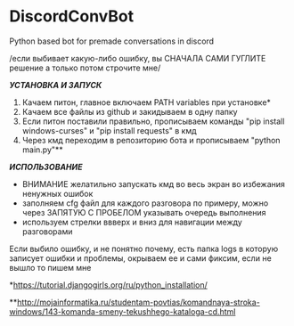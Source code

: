 # DiscordConvBot
Python based bot for premade conversations in discord

/если выбивает какую-либо ошибку, вы СНАЧАЛА САМИ ГУГЛИТЕ решение а только потом строчите мне/

***УСТАНОВКА И ЗАПУСК***
1. Качаем питон, главное включаем PATH variables при установке*
2. Качаем все файлы из github и закидываем в одну папку
3. Если питон поставили правильно, прописываем команды "pip install windows-curses" и "pip install requests" в кмд
4. Через кмд переходим в репозиторию бота и прописываем "python main.py"**

***ИСПОЛЬЗОВАНИЕ***
- ВНИМАНИЕ желатильно запускать кмд во весь экран во избежания ненужных ошибок
- заполняем cfg файл для каждого разговора по примеру, можно через ЗАПЯТУЮ С ПРОБЕЛОМ указывать очередь выполнения
- используем стрелки ввверх и вниз для навигации между разговорами

Если выбило ошибку, и не понятно почему, есть папка logs в которую записует ошибки и проблемы, окрываем ее и сами фиксим, если не вышло то пишем мне



*https://tutorial.djangogirls.org/ru/python_installation/

**http://mojainformatika.ru/studentam-povtias/komandnaya-stroka-windows/143-komanda-smeny-tekushhego-kataloga-cd.html
